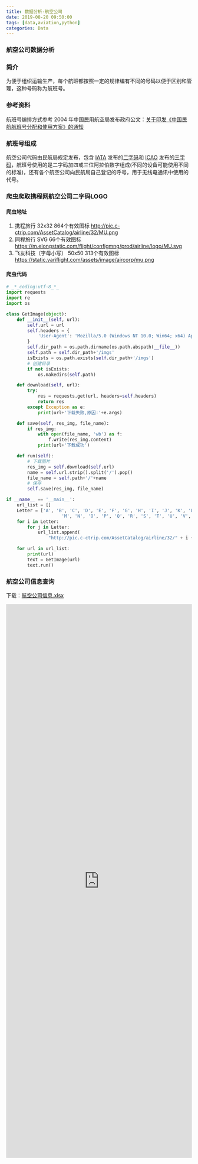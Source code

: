 ```yaml
---
title: 数据分析-航空公司
date: 2019-08-20 09:50:00
tags: [data,aviation,python]
categories: Data
---
```

### 航空公司数据分析
<!-- more -->
### 简介
为便于组织运输生产，每个航班都按照一定的规律编有不同的号码以便于区别和管理，这种号码称为航班号。
### 参考资料
航班号编排方式参考 2004 年中国民用航空局发布政府公文：[关于印发《中国民航航班号分配和使用方案》的通知](http://www.caac.gov.cn/XXGK/XXGK/ZFGW/201601/t20160122_27543.html)
### 航班号组成
航空公司代码由民航局规定发布，包含 [IATA](https://www.iata.org/) 发布的[二字码](https://baike.baidu.com/item/%E4%BA%8C%E5%AD%97%E7%A0%81/8016030?fr=aladdin)和 [ICAO](https://www.icao.int/Pages/default.aspx) 发布的[三字码](https://baike.baidu.com/item/%E4%B8%89%E5%AD%97%E4%BB%A3%E7%A0%81/19936463?fr=aladdin)，航班号使用的是二字码加四或三位阿拉伯数字组成(不同的设备可能使用不同的标准)，还有各个航空公司向民航局自己登记的呼号，用于无线电通讯中使用的代号。
### 爬虫爬取携程网航空公司二字码LOGO
#### 爬虫地址
1. 携程旅行 32x32 864个有效图标
    http://pic.c-ctrip.com/AssetCatalog/airline/32/MU.png
1. 同程旅行 SVG 66个有效图标
	https://m.elongstatic.com/flight/configmng/prod/airline/logo/MU.svg
1. 飞友科技（字母小写） 50x50 313个有效图标
	https://static.variflight.com/assets/image/aircorp/mu.png

#### 爬虫代码
``` Python
# _*_coding:utf-8_*_
import requests
import re
import os

class GetImage(object):
    def __init__(self, url):
        self.url = url
        self.headers = {
            'User-Agent': 'Mozilla/5.0 (Windows NT 10.0; Win64; x64) AppleWebKit/537.36 (KHTML, like Gecko) Chrome/66.0.3359.139 Safari/537.36'
        }
        self.dir_path = os.path.dirname(os.path.abspath(__file__))
        self.path = self.dir_path+'/imgs'
        isExists = os.path.exists(self.dir_path+'/imgs')
        # 创建目录
        if not isExists:
            os.makedirs(self.path)

    def download(self, url):
        try:
            res = requests.get(url, headers=self.headers)
            return res
        except Exception as e:
            print(url+'下载失败,原因:'+e.args)

    def save(self, res_img, file_name):
        if res_img:
            with open(file_name, 'wb') as f:
                f.write(res_img.content)
            print(url+'下载成功')

    def run(self):
        # 下载图片
        res_img = self.download(self.url)
        name = self.url.strip().split('/').pop()
        file_name = self.path+'/'+name
        # 保存
        self.save(res_img, file_name)

if __name__ == '__main__':
    url_list = []
    Letter = ['A', 'B', 'C', 'D', 'E', 'F', 'G', 'H', 'I', 'J', 'K', 'L',
                     'M', 'N', 'O', 'P', 'Q', 'R', 'S', 'T', 'U', 'V', 'W', 'X', 'Y', 'Z', '1', '2', '3', '4', '5', '6', '7', '8', '9', '0']
    for i in Letter:
        for j in Letter:
            url_list.append(
                "http://pic.c-ctrip.com/AssetCatalog/airline/32/" + i + j + ".png")

    for url in url_list:
        print(url)
        text = GetImage(url)
        text.run()
```
### 航空公司信息查询
下载：[航空公司信息.xlsx](https://raw.githubusercontent.com/Sadness96/sadness96.github.io/master/file/data-AirlineCompany/航空公司信息.xlsx)
<iframe src="https://view.officeapps.live.com/op/view.aspx?src=https://raw.githubusercontent.com/Sadness96/sadness96.github.io/master/file/data-AirlineCompany/航空公司信息.xlsx" style="width:100%; height:1500px;" frameborder="0"></iframe>